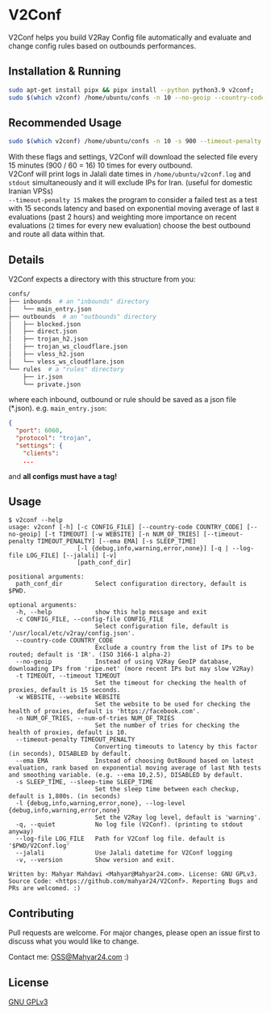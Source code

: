# V2Conf

V2Conf helps you build V2Ray Config file automatically and evaluate and change config rules based on outbounds performances.
## Installation & Running

```bash
sudo apt-get install pipx && pipx install --python python3.9 v2conf;
sudo $(which v2conf) /home/ubuntu/confs -n 10 --no-geoip --country-code 'IR' --jalali --log-file /home/ubuntu/v2conf.log 
```

## Recommended Usage
```bash
sudo $(which v2conf) /home/ubuntu/confs -n 10 -s 900 --timeout-penalty 15 --ema 8,2 --no-geoip --country-code 'IR' --jalali -w "https://dl-cdn.alpinelinux.org/alpine/v3.17/releases/x86/alpine-minirootfs-3.17.1-x86.tar.gz" --log-file /home/ubuntu/v2conf.log 
```
With these flags and settings, V2Conf will download the selected file every 15 minutes (900 / 60 = 16) 10 times for every outbound.\
V2Conf will print logs in Jalali date times in `/home/ubuntu/v2conf.log` and `stdout` simultaneously and it will exclude IPs for Iran. (useful for domestic Iranian VPSs) \
`--timeout-penalty 15` makes the program to consider a failed test as a test with 15 seconds latency and based on exponential moving average of last `8` evaluations (past 2 hours) and weighting more importance on recent evaluations (`2` times for every new evaluation) choose the best outbound and route all data within that.

## Details

V2Conf expects a directory with this structure from you:
```bash
confs/
├── inbounds  # an "inbounds" directory
│   └── main_entry.json
├── outbounds  # an "outbounds" directory
│   ├── blocked.json
│   ├── direct.json
│   ├── trojan_h2.json
│   ├── trojan_ws_cloudflare.json
│   ├── vless_h2.json
│   └── vless_ws_cloudflare.json
└── rules  # a "rules" directory
    ├── ir.json
    └── private.json
```
where each inbound, outbound or rule should be saved as a json file (*.json).
e.g. `main_entry.json`:
```json
{
  "port": 6060,
  "protocol": "trojan",
  "settings": {
    "clients":
    ...
```
and **all configs must have a tag!**


## Usage
```
$ v2conf --help
usage: v2conf [-h] [-c CONFIG_FILE] [--country-code COUNTRY_CODE] [--no-geoip] [-t TIMEOUT] [-w WEBSITE] [-n NUM_OF_TRIES] [--timeout-penalty TIMEOUT_PENALTY] [--ema EMA] [-s SLEEP_TIME]
                   [-l {debug,info,warning,error,none}] [-q | --log-file LOG_FILE] [--jalali] [-v]
                   [path_conf_dir]

positional arguments:
  path_conf_dir         Select configuration directory, default is $PWD.

optional arguments:
  -h, --help            show this help message and exit
  -c CONFIG_FILE, --config-file CONFIG_FILE
                        Select configuration file, default is '/usr/local/etc/v2ray/config.json'.
  --country-code COUNTRY_CODE
                        Exclude a country from the list of IPs to be routed; default is 'IR'. (ISO 3166-1 alpha-2)
  --no-geoip            Instead of using V2Ray GeoIP database, downloading IPs from 'ripe.net' (more recent IPs but may slow V2Ray)
  -t TIMEOUT, --timeout TIMEOUT
                        Set the timeout for checking the health of proxies, default is 15 seconds.
  -w WEBSITE, --website WEBSITE
                        Set the website to be used for checking the health of proxies, default is 'https://facebook.com'.
  -n NUM_OF_TRIES, --num-of-tries NUM_OF_TRIES
                        Set the number of tries for checking the health of proxies, default is 10.
  --timeout-penalty TIMEOUT_PENALTY
                        Converting timeouts to latency by this factor (in seconds), DISABLED by default.
  --ema EMA             Instead of choosing OutBound based on latest evaluation, rank based on exponential moving average of last Nth tests and smoothing variable. (e.g. --ema 10,2.5), DISABLED by default.
  -s SLEEP_TIME, --sleep-time SLEEP_TIME
                        Set the sleep time between each checkup, default is 1,800s. (in seconds)
  -l {debug,info,warning,error,none}, --log-level {debug,info,warning,error,none}
                        Set the V2Ray log level, default is 'warning'.
  -q, --quiet           No log file (V2Conf). (printing to stdout anyway)
  --log-file LOG_FILE   Path for V2Conf log file. default is '$PWD/V2Conf.log'
  --jalali              Use Jalali datetime for V2Conf logging
  -v, --version         Show version and exit.

Written by: Mahyar Mahdavi <Mahyar@Mahyar24.com>. License: GNU GPLv3. Source Code: <https://github.com/mahyar24/V2Conf>. Reporting Bugs and PRs are welcomed. :)

```
## Contributing
Pull requests are welcome. For major changes, please open an issue first to discuss what you would like to change.

Contact me: <OSS@Mahyar24.com> :)

## License
[GNU GPLv3 ](https://choosealicense.com/licenses/gpl-3.0/)
